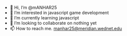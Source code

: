 - 👋 Hi, I’m @mANHAR25
- 👀 I’m interested in javascript game development
- 🌱 I’m currently learning javascript
- 💞️ I’m looking to collaborate on nothing yet
- 📫 How to reach me. manhar25@meridian.wednet.edu

<!---
mANHAR25/mANHAR25 is a ✨ special ✨ repository because its `README.md` (this file) appears on your GitHub profile.
You can click the Preview link to take a look at your changes.
--->
